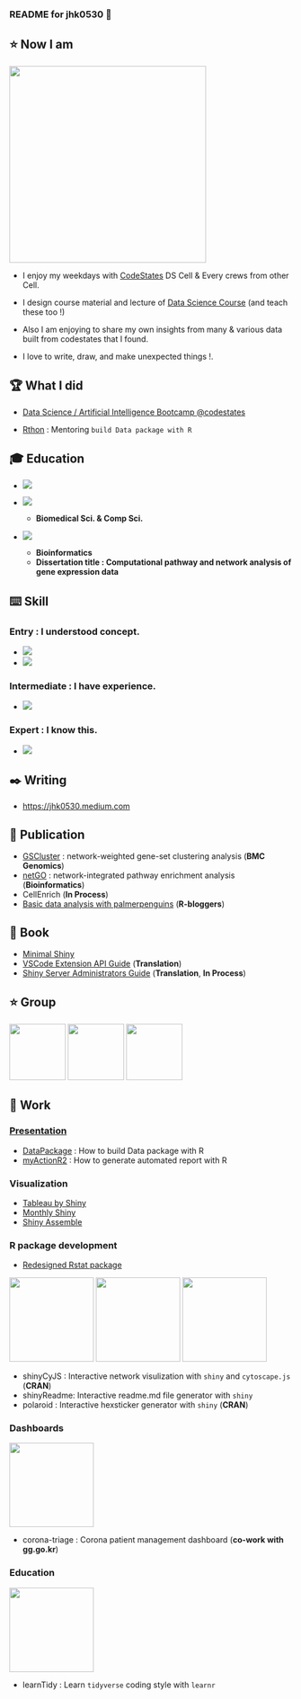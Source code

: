 ### README for jhk0530 👋

## :star: Now I am 

<img src='https://user-images.githubusercontent.com/6457691/92294368-909afb00-ef66-11ea-8686-b902a90b2718.jpg' width = 350>

- I enjoy my weekdays with [CodeStates](https://github.com/codestates) DS Cell & Every crews from other Cell. 

- I design course material and lecture of [Data Science Course](https://codestates.com/course/data-science) (and teach these too !)

- Also I am enjoying to share my own insights from many & various data built from codestates that I found. 

- I love to write, draw, and make unexpected things !.

## :trophy: What I did

- [Data Science / Artificial Intelligence Bootcamp @codestates](https://codestates.com/course/ai)

- [Rthon](https://www.oss.kr/notice/show/1c9b27f0-6551-4141-95cc-7731578990fc) : Mentoring `build Data package with R`


## :mortar_board: Education 
- ![](https://img.shields.io/badge/HIGH-SJSH_2008~2009-%23a90070)

- ![](https://img.shields.io/badge/BACHELOR-UNIST_2010~2014-%2344c1c4) 
  - **Biomedical Sci. & Comp Sci.**
  
- ![](https://img.shields.io/badge/PHD-UNIST_2014~2020-%2344c1c4) 
  - **Bioinformatics** 
  - **Dissertation title : Computational pathway and network analysis of gene expression data**

## :keyboard: Skill

### Entry : I understood concept.

- ![](https://img.shields.io/badge/Entry-GoogleAnalytics-%2355efc4)
- ![](https://img.shields.io/badge/Entry-SQL-%2355efc4)

### Intermediate : I have experience. 

- ![](https://img.shields.io/badge/Intermediate-PYTHON-%23ffd03f)

### Expert : I know this.

- ![](https://img.shields.io/badge/Expert-R-%231e65b7)

## :black_nib: Writing
- <https://jhk0530.medium.com>


## :pencil: Publication
- [GSCluster](https://bmcgenomics.biomedcentral.com/articles/10.1186/s12864-019-5738-6) : network-weighted gene-set clustering analysis (**BMC Genomics**)
- [netGO](https://academic.oup.com/bioinformatics/article/36/10/3283/5728635) : network-integrated pathway enrichment analysis (**Bioinformatics**)
- CellEnrich (**In Process**)
- [Basic data analysis with palmerpenguins](https://www.r-bloggers.com/basic-data-analysis-with-palmerpenguins/) (**R-bloggers**)

## :closed_book: Book
- [Minimal Shiny](https://wikidocs.net/book/4084)
- [VSCode Extension API Guide](https://pg-vscode-extn-kr.github.io/) (**Translation**)
- [Shiny Server Administrators Guide](https://jhk0530.gitbook.io/shinyserverguide/) (**Translation**, **In Process**)

## :star: Group
[<img src='https://user-images.githubusercontent.com/6457691/87225511-82968700-c3c8-11ea-856a-95e0b36d08cc.png' width = '100'>](https://github.com/unistbig/)
[<img src='https://user-images.githubusercontent.com/6457691/87225514-8de9b280-c3c8-11ea-83a8-9365a78f8311.png' width = '100'>](https://github.com/shinykorea/)
[<img src='https://user-images.githubusercontent.com/6457691/87225503-790d1f00-c3c8-11ea-8d6a-0b624c0fa559.png' width ='100'>](https://github.com/pg-vscode-extn-kr)

## :gift: Work

### [Presentation](https://github.com/jhk0530/presentations)
- [DataPackage](https://github.com/jhk0530/presentations/blob/main/DataPackage.pdf) : How to build Data package with R 
- [myActionR2](https://github.com/jhk0530/presentations/blob/main/myActionR2.pdf) : How to generate automated report with R 

### Visualization
- [Tableau by Shiny](https://github.com/jhk0530/TableauByShiny)
- [Monthly Shiny](https://github.com/jhk0530/MonthlyShiny)
- [Shiny Assemble](https://github.com/jhk0530/shinyAssemble)

### R package development
- [Redesigned Rstat package](https://github.com/jhk0530/Rstat) 

[<img src='https://user-images.githubusercontent.com/6457691/78387821-e7e51a00-761a-11ea-9295-cd52c9e11c6f.png' width = '150'>](https://github.com/jhk0530/shinyCyJS)
[<img src='https://user-images.githubusercontent.com/6457691/71320252-10258e80-24ec-11ea-959c-c545f2061dda.png' width = '150'>](https://github.com/jhk0530/shinyReadme)
[<img src='https://user-images.githubusercontent.com/6457691/77816407-d45f1e00-7105-11ea-8603-228f2e20d7a1.png' width = '150'>](https://github.com/jhk0530/polaroid)

- shinyCyJS : Interactive network visulization with `shiny` and `cytoscape.js` (**CRAN**)
- shinyReadme: Interactive readme.md file generator with `shiny`
- polaroid : Interactive hexsticker generator with `shiny` (**CRAN**)

### Dashboards

[<img src='https://user-images.githubusercontent.com/6457691/76746412-d1d1ff80-67ba-11ea-9b19-2306531ab9a0.png' width ='150'>](https://github.com/jhk0530/corona-triage)

- corona-triage : Corona patient management dashboard (**co-work with gg.go.kr**)

### Education 

[<img src='https://user-images.githubusercontent.com/6457691/77250309-6e4c4400-6c8a-11ea-84d9-1f6b01c7f5ad.png' width ='150'>](https://github.com/jhk0530/learnTidy)

- learnTidy :  Learn `tidyverse` coding style with `learnr`


